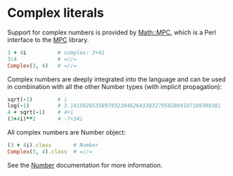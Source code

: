 # Complex literals

Support for complex numbers is provided by [Math::MPC](https://metacpan.org/pod/Math::MPC), which is a Perl interface to the [MPC](http://www.multiprecision.org/mpc/) library.

```ruby
3 + 4i          # complex: 3+4i
3:4             # =//=
Complex(3, 4)   # =//=
```

Complex numbers are deeply integrated into the language and can be used in combination with all the other Number types (with implicit propagation):

```ruby
sqrt(-1)        # i
log(-1)         # 3.14159265358979323846264338327950288419716939938i
4 + sqrt(-1)    # 4+i
(3+4i)**2       # -7+24i
```

All complex numbers are Number object:

```ruby
(3 + 4i).class       # Number
Complex(3, 4).class  # =//=
```

See the [Number](number.md) documentation for more information.
